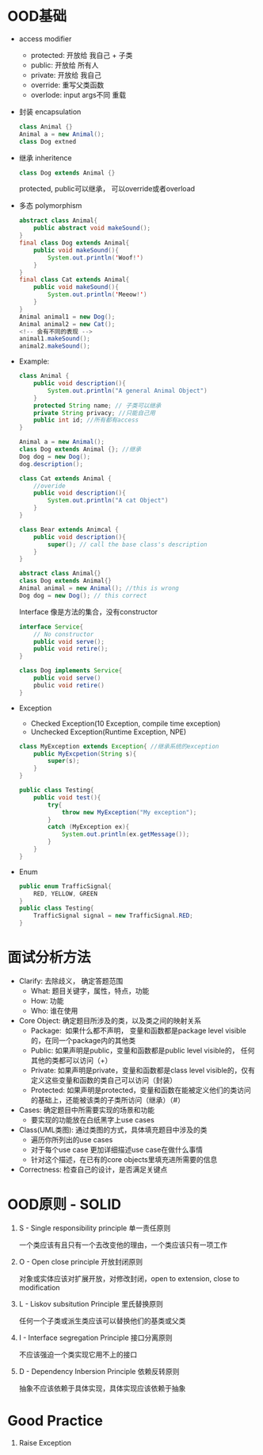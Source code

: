 # OOD基础
- access modifier
  - protected: 开放给 我自己 + 子类
  - public: 开放给 所有人
  - private: 开放给 我自己
  - override: 重写父类函数
  - overlode: input args不同 重载
- 封装 encapsulation
    ```java
    class Animal {}
    Animal a = new Animal();
    class Dog extned
    ```
- 继承 inheritence
    ```java
    class Dog extends Animal {}
    ```
    protected, public可以继承， 可以override或者overload

- 多态 polymorphism
    ```Java
    abstract class Animal{
        public abstract void makeSound();
    }
    final class Dog extends Animal{
        public void makeSound(){
            System.out.println('Woof!')
        }
    }
    final class Cat extends Animal{
        public void makeSound(){
            System.out.println('Meeow!')
        }
    }
    Animal animal1 = new Dog();
    Animal animal2 = new Cat();
    <!-- 会有不同的表现 -->
    animal1.makeSound();
    animal2.makeSound();
    ```
- Example: 
    ```java
    class Animal {
        public void description(){
            System.out.println("A general Animal Object")
        }
        protected String name; // 子类可以继承
        private String privacy; //只能自己用
        public int id; //所有都有access
    }

    Animal a = new Animal();
    class Dog extends Animal {}; //继承
    Dog dog = new Dog();
    dog.description();

    class Cat extends Animal {
        //overide
        public void description(){
            System.out.println("A cat Object")
        }
    }

    class Bear extends Animcal {
        public void description(){
            super(); // call the base class's description
        }
    }
    ```

    ```java
    abstract class Animal{}
    class Dog extends Animal{}
    Animal animal = new Animal(); //this is wrong
    Dog dog = new Dog(); // this correct
    ```

    Interface 像是方法的集合，没有constructor
    ```Java
    interface Service{
        // No constructor
        public void serve();
        public void retire();
    }

    class Dog implements Service{
        public void serve()
        pbulic void retire()
    }
    ```

- Exception
  - Checked Exception(10 Exception, compile time exception)
  - Unchecked Exception(Runtime Exception, NPE)
  ```Java
  class MyException extends Exception{ //继承系统的exception
      public MyExcpetion(String s){
          super(s);
      }
  }

  public class Testing{
      public void test(){
          try{
              throw new MyException("My exception");
          }
          catch (MyException ex){
              System.out.println(ex.getMessage());
          }
      }
  }
  ```

- Enum
  
  ```Java
  public enum TrafficSignal{
      RED, YELLOW, GREEN
  }
  public class Testing{
      TrafficSignal signal = new TrafficSignal.RED;
  }
  ```

# 面试分析方法
- Clarify: 去除歧义， 确定答题范围
  - What: 题目关键字，属性，特点，功能
  - How: 功能
  - Who: 谁在使用
- Core Object: 确定题目所涉及的类，以及类之间的映射关系
  - Package:  如果什么都不声明， 变量和函数都是package level visible的，在同一个package内的其他类
  - Public: 如果声明是public，变量和函数都是public level visible的， 任何其他的类都可以访问（+）
  - Private: 如果声明是private，变量和函数都是class level visible的，仅有定义这些变量和函数的类自己可以访问（封装）
  - Protected: 如果声明是protected，变量和函数在能被定义他们的类访问的基础上，还能被该类的子类所访问（继承）（#）
- Cases: 确定题目中所需要实现的场景和功能
	- 要实现的功能放在白纸黑字上use cases
- Class(UML类图): 通过类图的方式，具体填充题目中涉及的类
	- 遍历你所列出的use cases
	- 对于每个use case 更加详细描述use case在做什么事情
	- 针对这个描述，在已有的core objects里填充进所需要的信息
- Correctness: 检查自己的设计，是否满足关键点


# OOD原则 - SOLID

1. S - Single responsibility principle 单一责任原则
   
   一个类应该有且只有一个去改变他的理由，一个类应该只有一项工作
2. O - Open close principle 开放封闭原则

    对象或实体应该对扩展开放，对修改封闭，open to extension, close to modification

3. L - Liskov subsitution Principle 里氏替换原则
   
    任何一个子类或派生类应该可以替换他们的基类或父类

4. I - Interface segregation Principle 接口分离原则
   
   不应该强迫一个类实现它用不上的接口
   
5. D - Dependency Inbersion Principle 依赖反转原则
   
   抽象不应该依赖于具体实现，具体实现应该依赖于抽象


# Good Practice

1. Raise Exception
